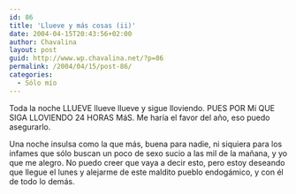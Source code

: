 ```yaml
---
id: 86
title: 'Llueve y más cosas (ii)'
date: 2004-04-15T20:43:56+02:00
author: Chavalina
layout: post
guid: http://www.wp.chavalina.net/?p=86
permalink: /2004/04/15/post-86/
categories:
  - Sólo mío
---
```

Toda la noche LLUEVE llueve llueve y sigue lloviendo. PUES POR Mí QUE SIGA LLOVIENDO 24 HORAS MáS. Me haría el favor del año, eso puedo asegurarlo.

Una noche insulsa como la que más, buena para nadie, ni siquiera para los infames que sólo buscan un poco de sexo sucio a las mil de la mañana, y yo que me alegro. No puedo creer que vaya a decir esto, pero estoy deseando que llegue el lunes y alejarme de este maldito pueblo endogámico, y con él de todo lo demás.